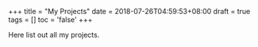 +++
title = "My Projects"
date  = 2018-07-26T04:59:53+08:00
draft = true
tags  = []
toc   = 'false'
+++

Here list out all my projects.
